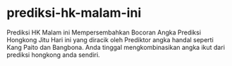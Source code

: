 # prediksi-hk-malam-ini
Prediksi HK Malam ini Mempersembahkan Bocoran Angka Prediksi Hongkong Jitu Hari ini yang diracik oleh Prediktor angka handal seperti Kang Paito dan Bangbona. Anda tinggal mengkombinasikan angka ikut dari prediksi hongkong anda sendiri.
